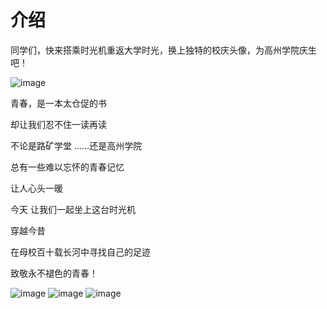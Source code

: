 
# 介绍
同学们，快来搭乘时光机重返大学时光，换上独特的校庆头像，为高州学院庆生吧！

 ![image](https://user-images.githubusercontent.com/92198800/136645542-0c2d12ca-1901-406f-8fde-46a5eba3accc.png)


青春，是一本太仓促的书

却让我们忍不住一读再读

不论是路矿学堂 ……还是高州学院

总有一些难以忘怀的青春记忆

让人心头一暖

今天 让我们一起坐上这台时光机

穿越今昔

在母校百十载长河中寻找自己的足迹

致敬永不褪色的青春！

 ![image](https://user-images.githubusercontent.com/92198800/136645543-05862d55-1dbf-47a4-8aaa-f4ad0abdf521.png)
![image](https://user-images.githubusercontent.com/92198800/136645545-835a84a4-cb6e-4173-952a-9a742dbcaa62.png)
![image](https://user-images.githubusercontent.com/92198800/136645547-60d0bf5f-16b0-411c-bca8-5dea6ab0d8d6.png)
